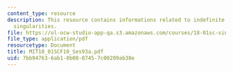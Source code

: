```yaml
---
content_type: resource
description: This resource contains informations related to indefinite integrals and
  singularities.
file: https://ol-ocw-studio-app-qa.s3.amazonaws.com/courses/18-01sc-single-variable-calculus-fall-2010/7bb947636ab18b0887457c00209ab38e_MIT18_01SCF10_Ses93a.pdf
file_type: application/pdf
resourcetype: Document
title: MIT18_01SCF10_Ses93a.pdf
uid: 7bb94763-6ab1-8b08-8745-7c00209ab38e
---
```

